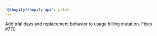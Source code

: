 ```yaml
---
'@shopify/shopify-api': patch
---
```


Add trial days and replacement behavior to usage billing mutation. Fixes #770
